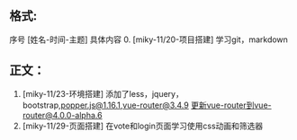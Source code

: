 ## 格式:
序号 [姓名-时间-主题] 具体内容
0. [miky-11/20-项目搭建] 学习git，markdown

## 正文：
1. [miky-11/23-环境搭建] 添加了less，jquery，bootstrap,popper.js@1.16.1,vue-router@3.4.9 
更新vue-router到vue-router@4.0.0-alpha.6
2. [miky-11/29-页面搭建] 在vote和login页面学习使用css动画和筛选器